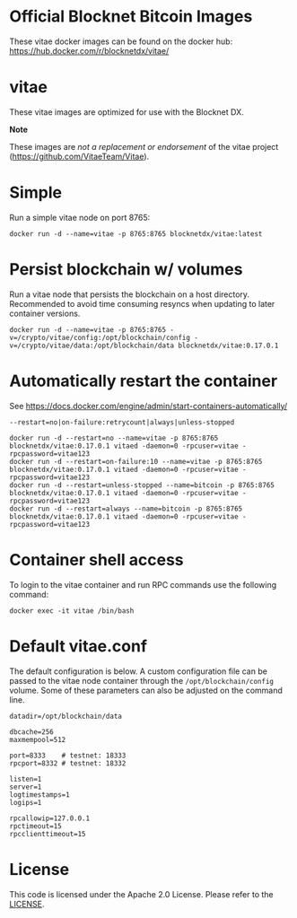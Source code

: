 Official Blocknet Bitcoin Images
=================================

These vitae docker images can be found on the docker hub: https://hub.docker.com/r/blocknetdx/vitae/

vitae
========

These vitae images are optimized for use with the Blocknet DX.

**Note**

These images are _not a replacement or endorsement_ of the vitae project (https://github.com/VitaeTeam/Vitae).


Simple
======

Run a simple vitae node on port 8765:
```
docker run -d --name=vitae -p 8765:8765 blocknetdx/vitae:latest
```


Persist blockchain w/ volumes
=============================

Run a vitae node that persists the blockchain on a host directory. Recommended to avoid time consuming resyncs when updating to later container versions.
```
docker run -d --name=vitae -p 8765:8765 -v=/crypto/vitae/config:/opt/blockchain/config -v=/crypto/vitae/data:/opt/blockchain/data blocknetdx/vitae:0.17.0.1
```


Automatically restart the container
===================================

See https://docs.docker.com/engine/admin/start-containers-automatically/

`--restart=no|on-failure:retrycount|always|unless-stopped`

```
docker run -d --restart=no --name=vitae -p 8765:8765 blocknetdx/vitae:0.17.0.1 vitaed -daemon=0 -rpcuser=vitae -rpcpassword=vitae123
docker run -d --restart=on-failure:10 --name=vitae -p 8765:8765 blocknetdx/vitae:0.17.0.1 vitaed -daemon=0 -rpcuser=vitae -rpcpassword=vitae123
docker run -d --restart=unless-stopped --name=bitcoin -p 8765:8765 blocknetdx/vitae:0.17.0.1 vitaed -daemon=0 -rpcuser=vitae -rpcpassword=vitae123
docker run -d --restart=always --name=bitcoin -p 8765:8765 blocknetdx/vitae:0.17.0.1 vitaed -daemon=0 -rpcuser=vitae -rpcpassword=vitae123
```


Container shell access
======================

To login to the vitae container and run RPC commands use the following command:
```
docker exec -it vitae /bin/bash
```


Default vitae.conf
=====================

The default configuration is below. A custom configuration file can be passed to the vitae  node container through the `/opt/blockchain/config` volume. Some of these parameters can also be adjusted on the command line.
```
datadir=/opt/blockchain/data

dbcache=256
maxmempool=512

port=8333    # testnet: 18333
rpcport=8332 # testnet: 18332

listen=1
server=1
logtimestamps=1
logips=1

rpcallowip=127.0.0.1
rpctimeout=15
rpcclienttimeout=15
```


License
=======

This code is licensed under the Apache 2.0 License. Please refer to the [LICENSE](https://github.com/BlocknetDX/dockerimages/blob/master/LICENSE).